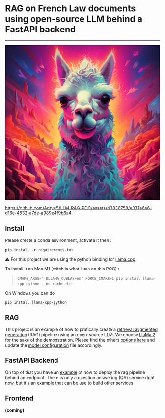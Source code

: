 # RAG on French Law documents using open-source LLM behind a FastAPI backend

---

[![Watch the video](./docs/illustration/llama.png)]()

https://github.com/Anty45/LLM-RAG-POC/assets/43836758/e377a6e6-d16e-4532-a7de-a989e4f9b6a4

## Install

Please create a conda environment, activate it then : 

```
pip install -r requirements.txt
```

:warning: For this project we are using the python binding for [llama.cpp](https://github.com/abetlen/llama-cpp-python).

To install it on Mac M1 (witch is what i use on this POC) : 
> ```CMAKE_ARGS="-DLLAMA_CUBLAS=on" FORCE_CMAKE=1 pip install llama-cpp-python --no-cache-dir```

On Windows you can do 
```
pip install llama-cpp-python
```

## RAG 
This project is an example of how to pratically create a [retrieval augmented generation](https://stackoverflow.blog/2023/10/18/retrieval-augmented-generation-keeping-llms-relevant-and-current/) (RAG) pipeline using an open-source LLM. We choose
[LlaMa 2 ](https://ai.meta.com/llama/) for the sake of the demonstration.
Please find the others [options here](https://huggingface.co/spaces/HuggingFaceH4/open_llm_leaderboard) and update the [model configuration](https://github.com/Anty45/LLM-RAG-POC/blob/master/conf/model.yaml) file accordingly.


## FastAPI Backend 
On top of that you have an [example](https://github.com/Anty45/LLM-RAG-POC/tree/master/src/serving) of how to deploy the rag pipeline behind an endpoint.
There is only a question answering (QA) service right now, but it's an example that can be use to build other services

## Frontend 
**(coming)**
